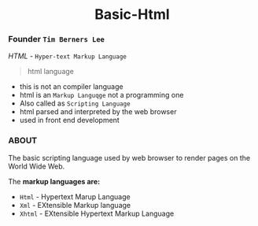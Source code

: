 <div align="center">
 <h1>Basic-Html</h1>
</div>  

### Founder `Tim Berners Lee`
 *HTML* - `Hyper-text Markup Language`
>  html language
   - this  is not an  compiler language
   - html is an `Markup Languqge` not a programming one
   - Also called as `Scripting Language`
   - html  parsed and interpreted by the web browser
   - used in front end development
### ABOUT
The basic scripting language used by web browser to render pages on the World Wide Web.

The **markup languages are:**
   * `Html` - Hypertext Marup Language
   * `Xml` - EXtensible Markup language
   * `Xhtml` - EXtensible Hypertext Markup Language 
